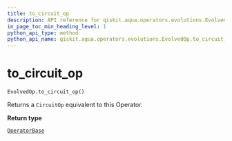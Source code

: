 ```yaml
---
title: to_circuit_op
description: API reference for qiskit.aqua.operators.evolutions.EvolvedOp.to_circuit_op
in_page_toc_min_heading_level: 1
python_api_type: method
python_api_name: qiskit.aqua.operators.evolutions.EvolvedOp.to_circuit_op
---
```


# to\_circuit\_op

<span id="qiskit.aqua.operators.evolutions.EvolvedOp.to_circuit_op" />

`EvolvedOp.to_circuit_op()`

Returns a `CircuitOp` equivalent to this Operator.

**Return type**

[`OperatorBase`](qiskit.aqua.operators.OperatorBase "qiskit.aqua.operators.operator_base.OperatorBase")

